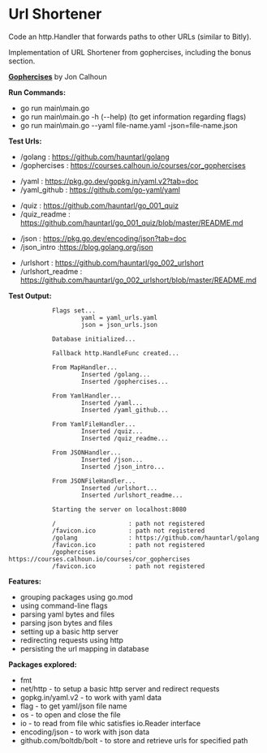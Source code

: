 # Url Shortener

Code an http.Handler that forwards paths to other URLs (similar to Bitly).

Implementation of URL Shortener from gophercises, including the bonus section.

**[Gophercises](https://courses.calhoun.io/courses/cor_gophercises)**  by Jon Calhoun

**Run Commands:**

- go run main\main.go
- go run main\main.go -h (--help) (to get information regarding flags)
- go run main\main.go --yaml file-name.yaml -json=file-name.json

**Test Urls:**

- /golang : <https://github.com/hauntarl/golang>
- /gophercises : <https://courses.calhoun.io/courses/cor_gophercises>
* /yaml : <https://pkg.go.dev/gopkg.in/yaml.v2?tab=doc>
* /yaml_github : <https://github.com/go-yaml/yaml>
- /quiz : <https://github.com/hauntarl/go_001_quiz>
- /quiz_readme : <https://github.com/hauntarl/go_001_quiz/blob/master/README.md>
* /json : <https://pkg.go.dev/encoding/json?tab=doc>
* /json_intro :<https://blog.golang.org/json>
- /urlshort : <https://github.com/hauntarl/go_002_urlshort>
- /urlshort_readme : https://github.com/hauntarl/go_002_urlshort/blob/master/README.md

**Test Output:**

                Flags set...
                        yaml = yaml_urls.yaml
                        json = json_urls.json

                Database initialized...

                Fallback http.HandleFunc created...

                From MapHandler...
                        Inserted /golang...
                        Inserted /gophercises...

                From YamlHandler...
                        Inserted /yaml...
                        Inserted /yaml_github...

                From YamlFileHandler...
                        Inserted /quiz...
                        Inserted /quiz_readme...

                From JSONHandler...
                        Inserted /json...
                        Inserted /json_intro...

                From JSONFileHandler...
                        Inserted /urlshort...
                        Inserted /urlshort_readme...

                Starting the server on localhost:8080

                /                    : path not registered
                /favicon.ico         : path not registered
                /golang              : https://github.com/hauntarl/golang
                /favicon.ico         : path not registered
                /gophercises         : https://courses.calhoun.io/courses/cor_gophercises
                /favicon.ico         : path not registered

**Features:**

- grouping packages using go.mod
- using command-line flags
- parsing yaml bytes and files
- parsing json bytes and files
- setting up a basic http server
- redirecting requests using http
- persisting the url mapping in database

**Packages explored:**

- fmt
- net/http - to setup a basic http server and redirect requests
- gopkg.in/yaml.v2 - to work with yaml data
- flag - to get yaml/json file name
- os - to open and close the file
- io - to read from file whic satisfies io.Reader interface
- encoding/json - to work with json data
- github.com/boltdb/bolt - to store and retrieve urls for specified path
